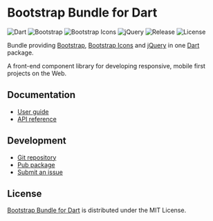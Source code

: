 # Bootstrap Bundle for Dart
![Dart](https://img.shields.io/badge/dart-%3E%3D2.7-brightgreen.svg) ![Bootstrap](https://img.shields.io/badge/bootstrap-4.4.1-yellow.svg) ![Bootstrap Icons](https://img.shields.io/badge/bs--icons-1.0.0--alpha3-yellow) ![jQuery](https://img.shields.io/badge/jquery-3.5.0-yellow.svg) ![Release](https://img.shields.io/pub/v/bootstrap_bundle.svg) ![License](https://img.shields.io/badge/license-MIT-blue.svg)

Bundle providing [Bootstrap](https://getbootstrap.com), [Bootstrap Icons](https://icons.getbootstrap.com) and [jQuery](https://jquery.com) in one [Dart](https://dart.dev) package.

A front-end component library for developing responsive, mobile first projects on the Web.

## Documentation
- [User guide](https://docs.belin.io/bootstrap.dart)
- [API reference](https://pub.dev/documentation/bootstrap_bundle)

## Development
- [Git repository](https://git.belin.io/cedx/bootstrap.dart)
- [Pub package](https://pub.dev/packages/bootstrap_bundle)
- [Submit an issue](https://git.belin.io/cedx/bootstrap.dart/issues)

## License
[Bootstrap Bundle for Dart](https://docs.belin.io/bootstrap.dart) is distributed under the MIT License.
